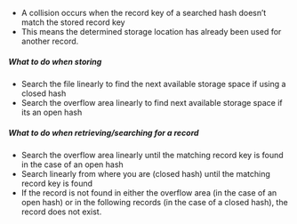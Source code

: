 - A collision occurs when the record key of a searched hash doesn’t match the stored record key
- This means the determined storage location has already been used for another record. 

##### What to do when storing
- Search the file linearly to find the next available storage space if using a closed hash
- Search the overflow area linearly to find next available storage space if its an open hash 
##### What to do when retrieving/searching for a record
- Search the overflow area linearly until the matching record key is found in the case of an open hash
- Search linearly from where you are (closed hash) until the matching record key is found
- If the record is not found in either the overflow area (in the case of an open hash) or in the following records (in the case of a closed hash), the record does not exist.